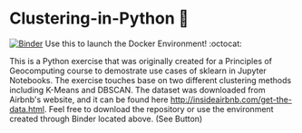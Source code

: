 # Clustering-in-Python :metal:

[![Binder](https://mybinder.org/badge.svg)](https://mybinder.org/v2/gh/E-Cole-I/Clustering-in-Python/master)    Use this to launch the Docker Environment!  :octocat:   


This is a Python exercise that was originally created for a Principles of Geocomputing course to demostrate use cases of sklearn in Jupyter Notebooks. The exercise touches base on two different clustering methods including K-Means and DBSCAN. The dataset was downloaded from Airbnb's website, and it can be found here http://insideairbnb.com/get-the-data.html. Feel free to download the repository or use the environment created through Binder located above. (See Button) 

